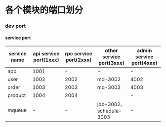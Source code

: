 # 各个模块的端口划分

### dev port

#### service port

| service name | api service port(1xxx) | rpc service port(2xxx) | other service port(3xxx) | admin service port(4xxx) |
|--------------|------------------------|------------------------|--------------------------|--------------------------|
| app          | 1001                   | -                      | -                        | -                        |
| user         | 1002                   | 2002                   | mq-3002                  | 4002                     |
| order        | 1003                   | 2003                   | mq-3003                  | 4003                     |
| product      | 1004                   | 2004                   |                          | -                        |
| mqueue       | -                      | -                      | job-3002、schedule-3003   | -                        |







